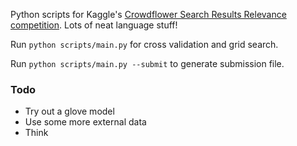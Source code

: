 Python scripts for Kaggle's [Crowdflower Search Results Relevance
competition](https://www.kaggle.com/c/crowdflower-search-relevance). Lots of
neat language stuff!

Run `python scripts/main.py` for cross validation and grid search.

Run `python scripts/main.py --submit` to generate submission file.

### Todo

* Try out a glove model
* Use some more external data
* Think

